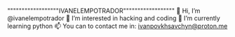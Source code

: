 """"""""""""""""""IVANELEMPOTRADOR""""""""""""""""""
👋 Hi, I’m @ivanelempotrador
👀 I’m interested in hacking and coding
🌱 I’m currently learning python
📫 You can to contact me in: ivanpovkhsavchyn@proton.me
